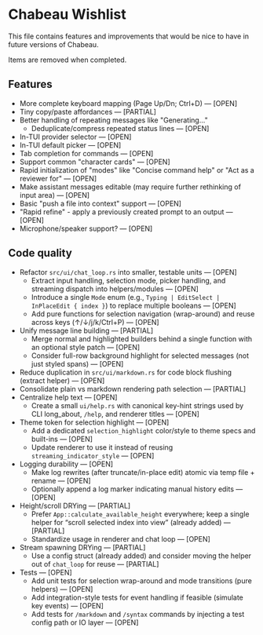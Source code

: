 # Chabeau Wishlist

This file contains features and improvements that would be nice to have in future versions of Chabeau.

Items are removed when completed.

## Features

- More complete keyboard mapping (Page Up/Dn; Ctrl+D) — [OPEN]
- Tiny copy/paste affordances — [PARTIAL]
- Better handling of repeating messages like "Generating..."
  - Deduplicate/compress repeated status lines — [OPEN]
- In-TUI provider selector — [OPEN]
- In-TUI default picker — [OPEN]
- Tab completion for commands — [OPEN]
- Support common "character cards" — [OPEN]
- Rapid initialization of "modes" like "Concise command help" or "Act as a reviewer for" — [OPEN]
- Make assistant messages editable (may require further rethinking of input area) — [OPEN]
- Basic "push a file into context" support — [OPEN]
- "Rapid refine" - apply a previously created prompt to an output — [OPEN]
- Microphone/speaker support? — [OPEN]

## Code quality

- Refactor `src/ui/chat_loop.rs` into smaller, testable units — [OPEN]
  - Extract input handling, selection mode, picker handling, and streaming dispatch into helpers/modules — [OPEN]
  - Introduce a single `Mode` enum (e.g., `Typing | EditSelect | InPlaceEdit { index }`) to replace multiple booleans — [OPEN]
  - Add pure functions for selection navigation (wrap-around) and reuse across keys (↑/↓/j/k/Ctrl+P) — [OPEN]
- Unify message line building — [PARTIAL]
  - Merge normal and highlighted builders behind a single function with an optional style patch — [OPEN]
  - Consider full-row background highlight for selected messages (not just styled spans) — [OPEN]
- Reduce duplication in `src/ui/markdown.rs` for code block flushing (extract helper) — [OPEN]
- Consolidate plain vs markdown rendering path selection — [PARTIAL]
- Centralize help text — [OPEN]
  - Create a small `ui/help.rs` with canonical key-hint strings used by CLI long_about, `/help`, and renderer titles — [OPEN]
- Theme token for selection highlight — [OPEN]
  - Add a dedicated `selection_highlight` color/style to theme specs and built-ins — [OPEN]
  - Update renderer to use it instead of reusing `streaming_indicator_style` — [OPEN]
- Logging durability — [OPEN]
  - Make log rewrites (after truncate/in-place edit) atomic via temp file + rename — [OPEN]
  - Optionally append a log marker indicating manual history edits — [OPEN]
- Height/scroll DRYing — [PARTIAL]
  - Prefer `App::calculate_available_height` everywhere; keep a single helper for “scroll selected index into view” (already added) — [PARTIAL]
  - Standardize usage in renderer and chat loop — [OPEN]
- Stream spawning DRYing — [PARTIAL]
  - Use a config struct (already added) and consider moving the helper out of `chat_loop` for reuse — [PARTIAL]
- Tests — [OPEN]
  - Add unit tests for selection wrap-around and mode transitions (pure helpers) — [OPEN]
  - Add integration-style tests for event handling if feasible (simulate key events) — [OPEN]
  - Add tests for `/markdown` and `/syntax` commands by injecting a test config path or IO layer — [OPEN]
